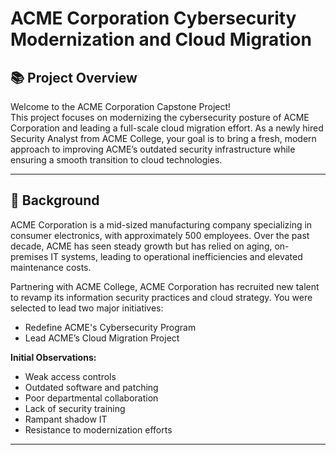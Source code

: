 # ACME Corporation Cybersecurity Modernization and Cloud Migration

## 📚 Project Overview
Welcome to the ACME Corporation Capstone Project!  
This project focuses on modernizing the cybersecurity posture of ACME Corporation and leading a full-scale cloud migration effort. As a newly hired Security Analyst from ACME College, your goal is to bring a fresh, modern approach to improving ACME’s outdated security infrastructure while ensuring a smooth transition to cloud technologies.

---

## 🏢 Background

ACME Corporation is a mid-sized manufacturing company specializing in consumer electronics, with approximately 500 employees. Over the past decade, ACME has seen steady growth but has relied on aging, on-premises IT systems, leading to operational inefficiencies and elevated maintenance costs.

Partnering with ACME College, ACME Corporation has recruited new talent to revamp its information security practices and cloud strategy. You were selected to lead two major initiatives:

- Redefine ACME's Cybersecurity Program
- Lead ACME’s Cloud Migration Project

**Initial Observations:**
- Weak access controls
- Outdated software and patching
- Poor departmental collaboration
- Lack of security training
- Rampant shadow IT
- Resistance to modernization efforts

---
